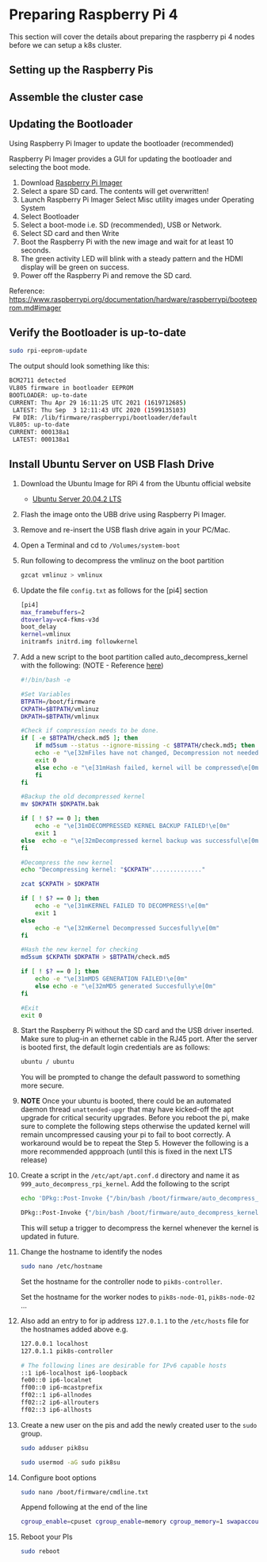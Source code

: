 # Preparing Raspberry Pi 4

This section will cover the details about preparing the raspberry pi 4 nodes before we can setup a k8s cluster.

## Setting up the Raspberry Pis

## Assemble the cluster case

## Updating the Bootloader

Using Raspberry Pi Imager to update the bootloader (recommended)

Raspberry Pi Imager provides a GUI for updating the bootloader and selecting the boot mode.

1. Download [Raspberry Pi Imager](https://www.raspberrypi.org/downloads/)
1. Select a spare SD card. The contents will get overwritten!
1. Launch Raspberry Pi Imager
Select Misc utility images under Operating System
1. Select Bootloader
1. Select a boot-mode i.e. SD (recommended), USB or Network.
1. Select SD card and then Write
1. Boot the Raspberry Pi with the new image and wait for at least 10 seconds.
1. The green activity LED will blink with a steady pattern and the HDMI display will be green on success.
1. Power off the Raspberry Pi and remove the SD card.

Reference: <https://www.raspberrypi.org/documentation/hardware/raspberrypi/booteeprom.md#imager>

## Verify the Bootloader is up-to-date

```bash
sudo rpi-eeprom-update
```

The output should look something like this:

```bash
BCM2711 detected
VL805 firmware in bootloader EEPROM
BOOTLOADER: up-to-date
CURRENT: Thu Apr 29 16:11:25 UTC 2021 (1619712685)
 LATEST: Thu Sep  3 12:11:43 UTC 2020 (1599135103)
 FW DIR: /lib/firmware/raspberrypi/bootloader/default
VL805: up-to-date
CURRENT: 000138a1
 LATEST: 000138a1
```

## Install Ubuntu Server on USB Flash Drive

1. Download the Ubuntu Image for RPi 4 from the Ubuntu official website
   - [Ubuntu Server 20.04.2 LTS](https://cdimage.ubuntu.com/releases/20.04.2/release/ubuntu-20.04.2-preinstalled-server-arm64+raspi.img.xz)
1. Flash the image onto the UBB drive using Raspberry Pi Imager.
1. Remove and re-insert the USB flash drive again in your PC/Mac.
1. Open a Terminal and cd to `/Volumes/system-boot`
1. Run following to decompress the vmlinuz on the boot partition

   ```bash
   gzcat vmlinuz > vmlinux
   ```

1. Update the file `config.txt` as follows for the [pi4] section

   ```bash
   [pi4]
   max_framebuffers=2
   dtoverlay=vc4-fkms-v3d
   boot_delay
   kernel=vmlinux
   initramfs initrd.img followkernel
   ```

1. Add a new script to the boot partition called auto_decompress_kernel with the following: (NOTE - Reference [here](https://www.raspberrypi.org/forums/viewtopic.php?t=281152))

    ```bash
    #!/bin/bash -e

    #Set Variables
    BTPATH=/boot/firmware
    CKPATH=$BTPATH/vmlinuz
    DKPATH=$BTPATH/vmlinux

    #Check if compression needs to be done.
    if [ -e $BTPATH/check.md5 ]; then
        if md5sum --status --ignore-missing -c $BTPATH/check.md5; then
        echo -e "\e[32mFiles have not changed, Decompression not needed\e[0m"
        exit 0
        else echo -e "\e[31mHash failed, kernel will be compressed\e[0m"
        fi
    fi

    #Backup the old decompressed kernel
    mv $DKPATH $DKPATH.bak

    if [ ! $? == 0 ]; then
        echo -e "\e[31mDECOMPRESSED KERNEL BACKUP FAILED!\e[0m"
        exit 1
    else  echo -e "\e[32mDecompressed kernel backup was successful\e[0m"
    fi

    #Decompress the new kernel
    echo "Decompressing kernel: "$CKPATH".............."

    zcat $CKPATH > $DKPATH

    if [ ! $? == 0 ]; then
        echo -e "\e[31mKERNEL FAILED TO DECOMPRESS!\e[0m"
        exit 1
    else
        echo -e "\e[32mKernel Decompressed Succesfully\e[0m"
    fi

    #Hash the new kernel for checking
    md5sum $CKPATH $DKPATH > $BTPATH/check.md5

    if [ ! $? == 0 ]; then
        echo -e "\e[31mMD5 GENERATION FAILED!\e[0m"
        else echo -e "\e[32mMD5 generated Succesfully\e[0m"
    fi

    #Exit
    exit 0
    ```

1. Start the Raspberry Pi without the SD card and the USB driver inserted. Make sure to plug-in an ethernet cable in the RJ45 port. After the server is booted first, the default login credentials are as follows:

    ```bash
    ubuntu / ubuntu
    ```

    You will be prompted to change the default password to something more secure.

1. **NOTE** Once your ubuntu is booted, there could be an automated daemon thread `unattended-upgr` that may have kicked-off the apt upgrade for critical security upgrades. Before you reboot the pi, make sure to complete the following steps otherwise the updated kernel will remain uncompressed causing your pi to fail to boot correctly. A workaround would be to repeat the Step 5. However the following is a more recommended appproach (until this is fixed in the next LTS release)

1. Create a script in the `/etc/apt/apt.conf.d` directory and name it as `999_auto_decompress_rpi_kernel`. Add the following to the script

    ```bash
    echo 'DPkg::Post-Invoke {"/bin/bash /boot/firmware/auto_decompress_kernel"; };' | sudo tee /etc/apt/apt.conf.d/999_auto_decompress_rpi_kernel
    ```

    ```bash
    DPkg::Post-Invoke {"/bin/bash /boot/firmware/auto_decompress_kernel"; };
    ```

    This will setup a trigger to decompress the kernel whenever the kernel is updated in future.

1. Change the hostname to identify the nodes

    ```bash
    sudo nano /etc/hostname
    ```

    Set the hostname for the controller node to `pik8s-controller`.

    Set the hostname for the worker nodes to `pik8s-node-01`, `pik8s-node-02` ...

1. Also add an entry to for ip address `127.0.1.1` to the `/etc/hosts` file for the hostnames added above e.g.

    ```bash
    127.0.0.1 localhost
    127.0.1.1 pik8s-controller

    # The following lines are desirable for IPv6 capable hosts
    ::1 ip6-localhost ip6-loopback
    fe00::0 ip6-localnet
    ff00::0 ip6-mcastprefix
    ff02::1 ip6-allnodes
    ff02::2 ip6-allrouters
    ff02::3 ip6-allhosts
    ```

1. Create a new user on the pis and add the newly created user to the `sudo` group.

    ```bash
    sudo adduser pik8su
    ```

    ```bash
    sudo usermod -aG sudo pik8su
    ```

1. Configure boot options

    ```bash
    sudo nano /boot/firmware/cmdline.txt
    ```

    Append following at the end of the line

    ```bash
    cgroup_enable=cpuset cgroup_enable=memory cgroup_memory=1 swapaccount=1
    ```

1. Reboot your PIs

    ```bash
    sudo reboot
    ```
